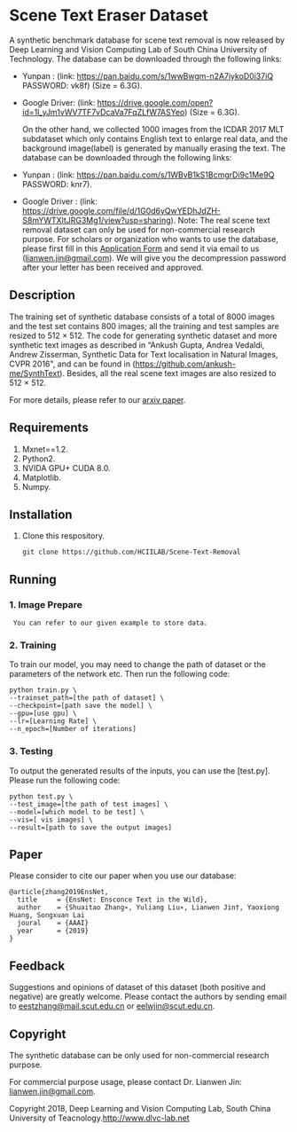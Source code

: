 # Scene Text Eraser Dataset

  A synthetic benchmark database for scene text removal is now released by Deep Learning and Vision Computing Lab of South China University of Technology. The database can be downloaded through the following links:
* Yunpan : (link: https://pan.baidu.com/s/1wwBwgm-n2A7iykoD0i37iQ PASSWORD: vk8f) (Size = 6.3G).
* Google Driver: (link: https://drive.google.com/open?id=1l_yJm1vWV7TF7vDcaVa7FqZLfW7ASYeo) (Size = 6.3G).

  On the other hand, we collected 1000 images from the ICDAR 2017 MLT subdataset which only contains English text to enlarge real data, and the background image(label) is generated by manually erasing the text. The database can be downloaded through the following links:
 * Yunpan : (link: https://pan.baidu.com/s/1WBvB1kS1BcmgrDi9c1Me9Q PASSWORD: knr7).
 * Google Driver : (link: https://drive.google.com/file/d/1G0d6yQwYEDhJdZH-S8mYWTXltJRG3Mg1/view?usp=sharing).
  Note: The real scene text removal dataset can only be used for non-commercial research purpose. For scholars or organization who wants to use the database, please first fill in this [Application Form](https://github.com/HCIILAB/Scene-Text-Removal/blob/master/Application_Form_for_Using_Scene_Text_Removal.docx) and send it via email to us (lianwen.jin@gmail.com). We will give you the decompression password after your letter has been received and approved. 
## Description

The training set of synthetic database consists of a total of 8000 images and the test set contains 800 images; all the training and test samples are resized to 512 × 512. The code for generating synthetic dataset and more synthetic text images as described in “Ankush Gupta, Andrea Vedaldi, Andrew Zisserman, Synthetic Data for Text localisation in Natural Images, CVPR 2016", and can be found in (https://github.com/ankush-me/SynthText).
Besides, all the real scene text images are also resized to 512 × 512.

For more details, please refer to our [arxiv paper](http://arxiv.org/abs/1812.00723).

## Requirements
1. Mxnet==1.2.
2. Python2.
3. NVIDA GPU+ CUDA 8.0.
4. Matplotlib.
5. Numpy.

## Installation
  1. Clone this respository.
     ```
     git clone https://github.com/HCIILAB/Scene-Text-Removal
     ```
## Running
  ### 1. Image Prepare
     You can refer to our given example to store data.
  ### 2. Training
  To train our model, you may need to change the path of dataset or the parameters of the network etc. Then run the following code:
  ```
  python train.py \
  --trainset_path=[the path of dataset] \
  --checkpoint=[path save the model] \
  --gpu=[use gpu] \
  --lr=[Learning Rate] \
  --n_epoch=[Number of iterations]
  ```
   ### 3. Testing
  To output the generated results of the inputs, you can use the [test.py]. Please run the following code:
  ```
  python test.py \
  --test_image=[the path of test images] \
  --model=[which model to be test] \
  --vis=[ vis images] \
  --result=[path to save the output images]
  ```

## Paper

Please consider to cite our paper when you use our database:
```
@article{zhang2019EnsNet,
  title     = {EnsNet: Ensconce Text in the Wild},
  author    = {Shuaitao Zhang∗, Yuliang Liu∗, Lianwen Jin†, Yaoxiong Huang, Songxuan Lai
  joural    = {AAAI}
  year      = {2019}
}
```
## Feedback

Suggestions and opinions of dataset of this dataset (both positive and negative) are greatly welcome. Please contact the authors by sending email to eestzhang@mail.scut.edu.cn  or eelwjin@scut.edu.cn.

## Copyright

The synthetic database can be only used for non-commercial research purpose. 

For commercial purpose usage, please contact Dr. Lianwen Jin: lianwen.jin@gmail.com.

Copyright 2018, Deep Learning and Vision Computing Lab, South China University of Teacnology.http://www.dlvc-lab.net
